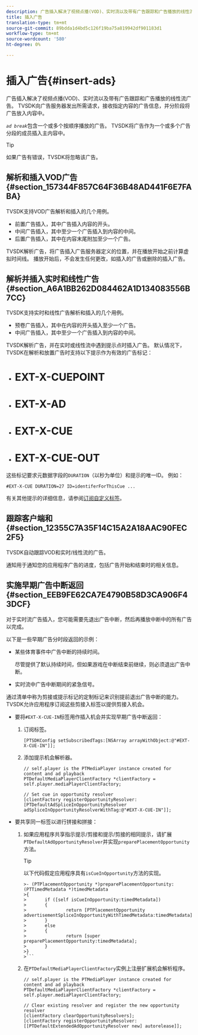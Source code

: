 ```yaml
---
description: 广告插入解决了视频点播(VOD)、实时流以及带有广告跟踪和广告播放的线性流广告。 TVSDK向广告服务器发出所需请求，接收指定内容的广告信息，并分阶段将广告放入内容中。
title: 插入广告
translation-type: tm+mt
source-git-commit: 89bdda1d4bd5c126f19ba75a819942df901183d1
workflow-type: tm+mt
source-wordcount: '580'
ht-degree: 0%

---
```



# 插入广告{#insert-ads}

广告插入解决了视频点播(VOD)、实时流以及带有广告跟踪和广告播放的线性流广告。 TVSDK向广告服务器发出所需请求，接收指定内容的广告信息，并分阶段将广告放入内容中。

*`ad break`*&#x200B;包含一个或多个按顺序播放的广告。 TVSDK将广告作为一个或多个广告分段的成员插入主内容中。

>[!TIP]
>
>如果广告有错误，TVSDK将忽略该广告。

## 解析和插入VOD广告{#section_157344F857C64F36B48AD441F6E7FABA}

TVSDK支持VOD广告解析和插入的几个用例。

* 前置广告插入，其中广告插入内容的开头。
* 中间广告插入，其中至少一个广告插入到内容的中间。
* 后置广告插入，其中在内容末尾附加至少一个广告。

TVSDK解析广告，将广告插入广告服务器定义的位置，并在播放开始之前计算虚拟时间线。 播放开始后，不会发生任何更改，如插入的广告或删除的插入广告。

## 解析并插入实时和线性广告{#section_A6A1BB262D084462A1D134083556B7CC}

TVSDK支持实时和线性广告解析和插入的几个用例。

* 预卷广告插入，其中在内容的开头插入至少一个广告。
* 中间广告插入，其中至少一个广告插入到内容的中间。

TVSDK解析广告，并在实时或线性流中遇到提示点时插入广告。 默认情况下，TVSDK在解析和放置广告时支持以下提示作为有效的广告标记：

* # EXT-X-CUEPOINT
* # EXT-X-AD
* # EXT-X-CUE
* # EXT-X-CUE-OUT

这些标记要求元数据字段的`DURATION`（以秒为单位）和提示的唯一ID。 例如：

```
#EXT-X-CUE DURATION=27 ID=identiferForThisCue ... 
```

有关其他提示的详细信息，请参阅[订阅自定义标签](../ad-insertion/c-psdk-ios-1.4-custom-tags-configure/t-psdk-ios-1.4-custom-tags-subscribe.md)。

## 跟踪客户端和{#section_12355C7A35F14C15A2A18AAC90FEC2F5}

TVSDK自动跟踪VOD和实时/线性流的广告。

通知用于通知您的应用程序广告的进度，包括广告开始和结束时的相关信息。

## 实施早期广告中断返回{#section_EEB9FE62CA7E4790B58D3CA906F43DCF}

对于实时流广告插入，您可能需要先退出广告中断，然后再播放中断中的所有广告以完成。

以下是一些早期广告分时段返回的示例：

* 某些体育事件中广告中断的持续时间。

   尽管提供了默认持续时间，但如果游戏在中断结束前继续，则必须退出广告中断。
* 实时流中广告中断期间的紧急信号。

通过清单中称为剪接或提示标记的定制标记来识别提前退出广告中断的能力。 TVSDK允许应用程序订阅这些剪接入标签以提供剪接入机会。

* 要将`#EXT-X-CUE-IN`标签用作插入机会并实现早期广告中断返回：

   1. 订阅标签。

      ```
      [PTSDKConfig setSubscribedTags:[NSArray arrayWithObject:@"#EXT-X-CUE-IN"]];
      ```

   1. 添加提示机会解析器。

      ```
      // self.player is the PTMediaPlayer instance created for content and ad playback 
      PTDefaultMediaPlayerClientFactory *clientFactory = self.player.mediaPlayerClientFactory; 
      
      // Set cue in opportunity resolver 
      [clientFactory registerOpportunityResolver:[PTDefaultAdSpliceInOpportunityResolver adSpliceInOpportunityResolverWithTag:@"#EXT-X-CUE-IN"]];
      ```

* 要共享同一标签以进行拼接和拼接：

   1. 如果应用程序共享指示提示/剪接和提示/剪接的相同提示，请扩展`PTDefaultAdOpportunityResolver`并实现`preparePlacementOpportunity`方法。

      >[!TIP]
      >
      >以下代码假定应用程序具有`isCueInOpportunity`方法的实现。
      >
      >
      ```
      >- (PTPlacementOpportunity *)preparePlacementOpportunity:(PTTimedMetadata *)timedMetadata 
      >{ 
      >       if ([self isCueInOpportunity:timedMetadata]) 
      >       { 
      >               return [PTPlacementOpportunity advertisementSpliceInOpportunityWithTimedMetadata:timedMetadata]; 
      >       } 
      >       else 
      >       { 
      >               return [super preparePlacementOpportunity:timedMetadata]; 
      >       } 
      >}
      >```

   1. 在`PTDefaultMediaPlayerClientFactory`实例上注册扩展机会解析程序。

      ```
      // self.player is the PTMediaPlayer instance created for content and ad playback 
      PTDefaultMediaPlayerClientFactory *clientFactory = self.player.mediaPlayerClientFactory; 
      
      // Clear existing resolver and register the new opportunity resolver 
      [clientFactory clearOpportunityResolvers]; 
      [clientFactory registerOpportunityResolver:[[PTDefaultExtendedAdOpportunityResolver new] autorelease]];
      ```

